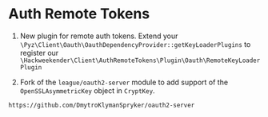 # Auth Remote Tokens

1. New plugin for remote auth tokens. Extend your
`\Pyz\Client\Oauth\OauthDependencyProvider::getKeyLoaderPlugins`
to register our
`\Hackweekender\Client\AuthRemoteTokens\Plugin\Oauth\RemoteKeyLoaderPlugin`

2. Fork of the `league/oauth2-server` module to add support of the `OpenSSLAsymmetricKey` object in `CryptKey`.

```
https://github.com/DmytroKlymanSpryker/oauth2-server
```

